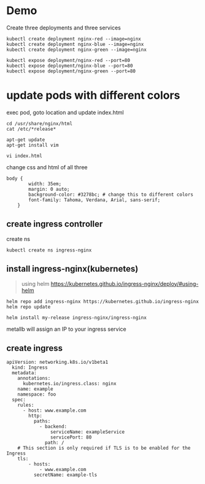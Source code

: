 # Demo

Create three deployments and three services
```
kubectl create deployment nginx-red --image=nginx
kubectl create deployment nginx-blue --image=nginx
kubectl create deployment nginx-green --image=nginx

kubectl expose deployment/nginx-red --port=80
kubectl expose deployment/nginx-blue --port=80
kubectl expose deployment/nginx-green --port=80
```
# update pods with different colors

exec pod, goto location and update index.html
```
cd /usr/share/nginx/html
cat /etc/*release*

apt-get update
apt-get install vim

vi index.html

```
change css and html of all three
```
body {
        width: 35em;
        margin: 0 auto;
        background-color: #3278bc; # change this to different colors
        font-family: Tahoma, Verdana, Arial, sans-serif;
    }

```
## create ingress controller

create ns
```
kubectl create ns ingress-nginx
```

## install ingress-nginx(kubernetes)
>using helm
https://kubernetes.github.io/ingress-nginx/deploy/#using-helm
```
helm repo add ingress-nginx https://kubernetes.github.io/ingress-nginx
helm repo update

helm install my-release ingress-nginx/ingress-nginx

```
metallb will assign an IP to your ingress service



## create ingress 

```
apiVersion: networking.k8s.io/v1beta1
  kind: Ingress
  metadata:
    annotations:
      kubernetes.io/ingress.class: nginx
    name: example
    namespace: foo
  spec:
    rules:
      - host: www.example.com
        http:
          paths:
            - backend:
                serviceName: exampleService
                servicePort: 80
              path: /
    # This section is only required if TLS is to be enabled for the Ingress
    tls:
        - hosts:
            - www.example.com
          secretName: example-tls
```
